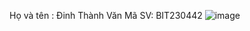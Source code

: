 Họ và tên : Đinh Thành Văn
Mã SV: BIT230442
![image](https://github.com/user-attachments/assets/76cb6b7e-d965-4016-bcef-58d1b78c0850)
